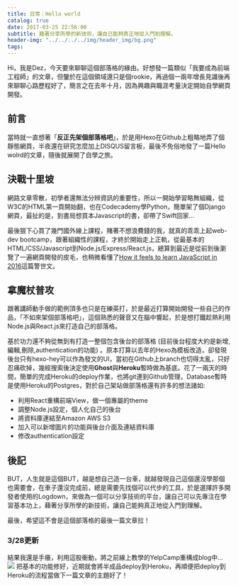 ```yaml
---
title: 日常｜Hello world
catalog: true
date: 2017-03-25 22:56:00
subtitle: 藉著分享所學的新技術，讓自己能夠真正地從入門到理解。
header-img: "../../../../img/header_img/bg.png"
tags:
---
```


Hi，我是Dez，今天要來聊聊這個部落格的緣由。好想發一篇類似「我要成為前端工程師」的文章，但鑒於在這個領域還只是個rookie，再過個一兩年增長見識後再來聊聊心路歷程好了，簡言之在去年十月，因為興趣與職涯考量決定開始自學網頁開發。


## 前言
當時就一直想著「<b>反正先架個部落格吧</b>」，於是用Hexo在Github上粗略地弄了個靜態網頁，半夜還在研究怎麼加上DISQUS留言板，最後不免俗地發了一篇Hello wolrd的文章，隨後就展開了自學之旅。

## 決戰十里坡
網路文章零散，初學者還無法分辨資訊的重要性，所以一開始學習略無組織，從W3C的HTML第一頁開始翻，也在Codecademy學Python，簡單架了個Django網頁，最扯的是，到書局想買本Javascript的書，卻帶了Swift回家...

最後狠下心買了幾門國外線上課程，賭著不想浪費錢的我，就真的乖乖上起web-dev bootcamp，跟著組織性的課程，才終於開始走上正軌，從最基本的HTML/CSS/Javascript到Node.js/Express/React.js，總算到最近是從前到後瀏覽了一遍網頁開發的皮毛，也稍微看懂了[How it feels to learn JavaScript in 2016](https://hackernoon.com/how-it-feels-to-learn-javascript-in-2016-d3a717dd577f#.ssq3szpwq)這篇警世文。

## 拿魔杖普攻
跟著講師動手做的範例頂多也只是在練英打，於是最近打算開始開發一些自己的作品，「不如來架個部落格吧」，這個熟悉的聲音又在腦中響起，於是想打鐵趁熱利用Node.js與React.js來打造自己的部落格。

基於功力還不夠從無到有打造一整個包含後台的部落格 \(目前後台程度大約是新增,編輯,刪除,authentication的功能\) 。原本打算以去年的Hexo為模板改造，卻發現後台只有hexo-hey可以作為發文的UI，當初在Github上branch也切得太亂，只好忍痛砍掉，幾經搜索後決定使用<b>Ghost</b>與<b>Heroku</b>暫時做為基底。花了一兩天的時間，簡單的完成Heroku的deploy作業，也將git連到Github管理，Database暫時是使用Heroku的Postgres，對於自己架站做部落格還有許多的想法諸如:
* 利用React重構前端View，做一個專屬的theme
* 調整Node.js設定，個人化自己的後台
* 將資料庫連結至Amazon AWS S3
* 加入可以新增圖片的功能與後台介面及連結資料庫
* 修改authentication設定

## 後記
BUT，人生就是這個BUT，越是想自己造一台車，就越發現自己這個還沒學那個也需要會，在車子還沒完成前，總是需要先找個可以代步的工具，於是選擇許多開發者使用的Logdown，來做為一個可以分享技術的平台，讓自己可以先專注在學習基本功上，藉著分享所學的新技術，讓自己能夠真正地從入門到理解。

最後，希望這不會是這個部落格的最後一篇文章拉！


### 3/28更新
結果我還是手癢，利用這股衝動，將之前線上教學的YelpCamp重構成blog中...
<img class="center" src="http://user-image.logdown.io/user/25993/blog/24964/post/1639317/jBqzsvjXRQmrhQp6gjtq_Screen%20Shot%202017-03-28%20at%209.30.06%20PM.png">
把基本的功能修好，近期就會將半成品deploy到Heroku，再順便把deploy到Heroku的流程當做下一篇文章的主題好了！